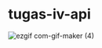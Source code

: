 # tugas-iv-api
![ezgif com-gif-maker (4)](https://user-images.githubusercontent.com/95278182/149701661-db36e208-4548-41b0-8cd3-ec842439c4fc.gif)
